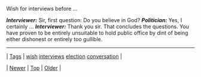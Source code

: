 <!--
title: Wish for interviews before the next election
date: 2020-06-28T15:27:00.051Z
tags: wish, interviews, election, conversation
-->


Wish for interviews before ...

***Interviewer:*** Sir, first question: Do you believe in God? ***Politician:*** Yes, I certainly ... ***Interviewer:*** Thank you sir. That concludes the questions. You have proven to be entirely unsuitable to hold public office by dint of being either dishonest or entirely too gullible.

<!--BOTTOM-POST-NAVIGATION-->
---

| [Tags](tags.md) | [wish](tag-wish.md) [interviews](tag-interviews.md) [election](tag-election.md) [conversation](tag-conversation.md) |

| [Newer](104345138869.md) | [Top](index.md) | [Older](104359116284.md) |